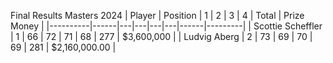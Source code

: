 Final Results Masters 2024
| Player | Position | 1 | 2 | 3 | 4 | Total | Prize Money |
|----------|------|---|---|---|---|------|---------|
| Scottie Scheffler | 1 | 66 | 72 | 71 | 68 | 277 | $3,600,000 |
| Ludvig Aberg | 2 | 73 | 69 | 70 | 69 | 281 | $2,160,000.00 |
